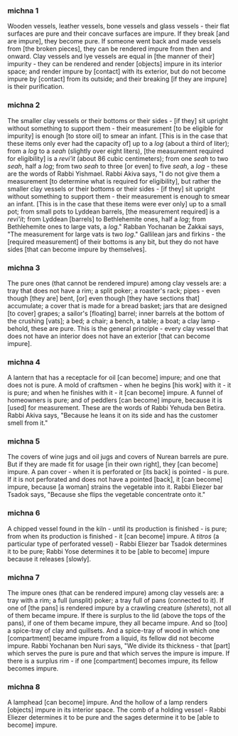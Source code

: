 
### michna 1
Wooden vessels, leather vessels, bone vessels and glass vessels - their flat surfaces are pure and their concave surfaces are impure. If they break [and are impure], they become pure. If someone went back and made vessels from [the broken pieces], they can be rendered impure from then and onward. Clay vessels and lye vessels are equal in [the manner of their] impurity - they can be rendered and render [objects] impure in its interior space; and render impure by [contact] with its exterior, but do not become impure by [contact] from its outside; and their breaking [if they are impure] is their purification.

### michna 2
The smaller clay vessels or their bottoms or their sides - [if they] sit upright without something to support them - their measurement [to be eligible for impurity] is enough [to store oil] to smear an infant. [This is in the case that these items only ever had the capacity of] up to a <i>log</i> (about a third of  liter); from a <i>log</i> to a <i>seah</i> (slightly over eight liters), [the measurement required for eligibility] is a <i>revi'it</i> (about 86 cubic centimeters); from one <i>seah</i> to two <i>seah</i>, half a <i>log</i>; from two <i>seah</i> to three [or even] to five <i>seah</i>, a <i>log</i> - these are the words of Rabbi Yishmael. Rabbi Akiva says, "I do not give them a measurement [to determine what is required for eligibility], but rather the smaller clay vessels or their bottoms or their sides - [if they] sit upright without something to support them - their measurement is enough to smear an infant. [This is in the case that these items were ever only] up to a small pot; from small pots to Lyddean barrels, [the measurement required] is a <i>revi'it</i>; from Lyddean [barrels] to Bethlehemite ones, half a <i>log</i>; from Bethlehemite ones to large vats, a <i>log</i>." Rabban Yochanan be Zakkai says, "The measurement for large vats is two <i>log</i>." Gallilean jars and firkins - the [required measurement] of their bottoms is any bit, but they do not have sides [that can become impure by themselves].

### michna 3
The pure ones (that cannot be rendered impure) among clay vessels are: a tray that does not have a rim; a split poker; a roaster's rack; pipes - even though [they are] bent, [or] even though [they have sections that] accumulate; a cover that is made for a bread basket; jars that are designed [to cover] grapes; a sailor's [floating] barrel; inner barrels at the bottom of the crushing [vats]; a bed; a chair; a bench, a table; a boat; a clay lamp - behold, these are pure. This is the general principle - every clay vessel that does not have an interior does not have an exterior [that can become impure].

### michna 4
A lantern that has a receptacle for oil [can become] impure; and one that does not is pure. A mold of craftsmen - when he begins [his work] with it - it is pure; and when he finishes with it - it [can become] impure. A funnel of homeowners is pure; and of peddlers [can become] impure, because it is [used] for measurement. These are the words of Rabbi Yehuda ben Betira. Rabbi Akiva says, "Because he leans it on its side and has the customer smell from it."

### michna 5
The covers of wine jugs and oil jugs and covers of Nurean barrels are pure. But if they are made fit for usage [in their own right], they [can become] impure. A pan cover - when it is perforated or [its back] is pointed - is pure. If it is not perforated and does not have a pointed [back], it [can become] impure, because [a woman] strains the vegetable into it. Rabbi Eliezer bar Tsadok says, "Because she flips the vegetable concentrate onto it."

### michna 6
A chipped vessel found in the kiln - until its production is finished - is pure; from when its production is finished - it [can become] impure. A <i>titros</i> (a particular type of perforated vessel) - Rabbi Eliezer bar Tsadok determines it to be pure; Rabbi Yose determines it to be [able to become] impure because it releases [slowly].

### michna 7
The impure ones (that can be rendered impure) among clay vessels are: a tray with a rim; a full (unsplit) poker; a tray full of pans (connected to it). If one of [the pans] is rendered impure by a crawling creature (<i>sherets</i>), not all of them became impure. If there is surplus to the lid (above the tops of the pans), if one of them became impure, they all became impure. And so [too] a spice-tray of clay and quillsets. And a spice-tray of wood in which one [compartment] became impure from a liquid, its fellow did not become impure. Rabbi Yochanan ben Nuri says, "We divide its thickness - that [part] which serves the pure is pure and that which serves the impure is impure. If there is a surplus rim - if one [compartment] becomes impure, its fellow becomes impure.

### michna 8
A lamphead [can become] impure. And the hollow of a lamp renders [objects] impure in its interior space. The comb of a holding vessel - Rabbi Eliezer determines it to be pure and the sages determine it to be [able to become] impure.
